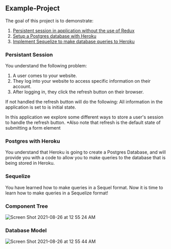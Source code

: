 ## Example-Project

The goal of this project is to demonstrate: 

1. [Persistent session in application without the use of Redux](#persistant-session)
2. [Setup a Postgres database with Heroku](#postgres-with-heroku)
3. [Implement Sequelize to make database queries to Heroku](#sequelize)

### Persistant Session

You understand the following problem:
1. A user comes to your website. 
2. They log into your website to access specific information on their account.
3. After logging in, they click the refresh button on their browser.

If not handled the refresh button will do the following: All information in the application is set to is initial state. 

In this application we explore some different ways to store a user's session to handle the refresh button. *Also note that refresh is the default state of submitting a form element

### Postgres with Heroku

You understand that Heroku is going to create a Postgres Database, and will provide you with a code to allow you to make queries to the database that is being stored in Heroku.

### Sequelize

You have learned how to make queries in a Sequel format. Now it is time to learn how to make queries in a Sequelize format!

### Component Tree

![Screen Shot 2021-08-26 at 12 55 24 AM](https://user-images.githubusercontent.com/63270278/130874901-89eb5c03-9283-47c3-8d58-c8ebea63ef33.png)


### Database Model

![Screen Shot 2021-08-26 at 12 55 44 AM](https://user-images.githubusercontent.com/63270278/130874947-c837cd7c-3e74-4a45-8f50-c1e8918029d6.png)
